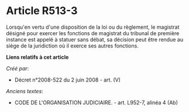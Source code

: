 # Article R513-3

Lorsqu'en vertu d'une disposition de la loi ou du règlement, le magistrat désigné pour exercer les fonctions de magistrat du
tribunal de première instance est appelé à statuer sans débat, sa décision peut être rendue au siège de la juridiction où il
exerce ses autres fonctions.

**Liens relatifs à cet article**

_Créé par_:

  - Décret n°2008-522 du 2 juin 2008 - art. (V)

_Anciens textes_:

  - CODE DE L'ORGANISATION JUDICIAIRE. - art. L952-7, alinéa 4 (Ab)
